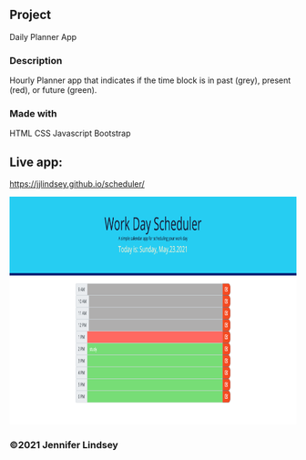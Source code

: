 ## Project
Daily Planner App

### Description
Hourly Planner app that indicates if the time block is in past (grey), present (red), or future (green).

### Made with
HTML
CSS
Javascript
Bootstrap

## Live app:
https://jjlindsey.github.io/scheduler/

<img src="Assets/screenCapt.png" height=400>


### ©2021 Jennifer Lindsey
